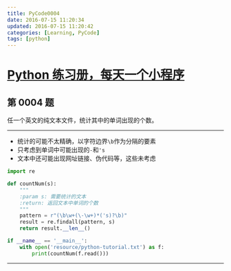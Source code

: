 ```yaml
---
title: PyCode0004
date: 2016-07-15 11:20:34
updated: 2016-07-15 11:20:42
categories: [Learning, PyCode]
tags: [python]
---
```


# [Python 练习册，每天一个小程序](https://coding.net/u/xiaofeig/p/show-me-the-code/git)

## 第 0004 题

任一个英文的纯文本文件，统计其中的单词出现的个数。

<!-- more -->

------------

- 统计的可能不太精确，以字符边界`\b`作为分隔的要素
- 只考虑到单词中可能出现的`-`和`'s`
- 文本中还可能出现网址链接、伪代码等，这些未考虑

```python
import re

def countNum(s):
    """
    :param s: 需要统计的文本
    :return: 返回文本中单词的个数
    """
    pattern = r"(\b\w+(\-\w+)*('s)?\b)"
    result = re.findall(pattern, s)
    return result.__len__()

if __name__ == '__main__':
    with open('resource/python-tutorial.txt') as f:
        print(countNum(f.read()))
```

------------